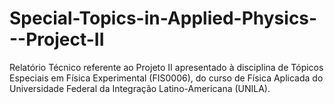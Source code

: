 # Special-Topics-in-Applied-Physics---Project-II
Relatório Técnico referente ao Projeto II apresentado à disciplina de Tópicos Especiais em Física Experimental (FIS0006), do curso de Física Aplicada do Universidade Federal da Integração Latino-Americana (UNILA).
